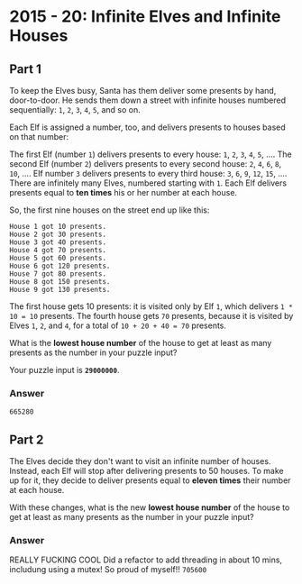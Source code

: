 # 2015 - 20: Infinite Elves and Infinite Houses
## Part 1
To keep the Elves busy, Santa has them deliver some presents by hand, door-to-door. He sends them down a street with infinite houses numbered sequentially: `1`, `2`, `3`, `4`, `5`, and so on.

Each Elf is assigned a number, too, and delivers presents to houses based on that number:

The first Elf (number `1`) delivers presents to every house: `1`, `2`, `3`, `4`, `5`, ....
The second Elf (number `2`) delivers presents to every second house: `2`, `4`, `6`, `8`, `10`, ....
Elf number `3` delivers presents to every third house: `3`, `6`, `9`, `12`, `15`, ....
There are infinitely many Elves, numbered starting with `1`. Each Elf delivers presents equal to **ten times** his or her number at each house.

So, the first nine houses on the street end up like this:

```
House 1 got 10 presents.
House 2 got 30 presents.
House 3 got 40 presents.
House 4 got 70 presents.
House 5 got 60 presents.
House 6 got 120 presents.
House 7 got 80 presents.
House 8 got 150 presents.
House 9 got 130 presents.
```

The first house gets 10 presents: it is visited only by Elf `1`, which delivers `1 * 10 = 10` presents. The fourth house gets `70` presents, because it is visited by Elves `1`, `2`, and `4`, for a total of `10 + 20 + 40 = 70` presents.

What is the **lowest house number** of the house to get at least as many presents as the number in your puzzle input?

Your puzzle input is **`29000000`**.
### Answer
`665280`

## Part 2
The Elves decide they don't want to visit an infinite number of houses. Instead, each Elf will stop after delivering presents to 50 houses. To make up for it, they decide to deliver presents equal to **eleven times** their number at each house.

With these changes, what is the new **lowest house number** of the house to get at least as many presents as the number in your puzzle input?

### Answer
REALLY FUCKING COOL
Did a refactor to add threading in about 10 mins, includung using a mutex! So proud of myself!!
`705600`